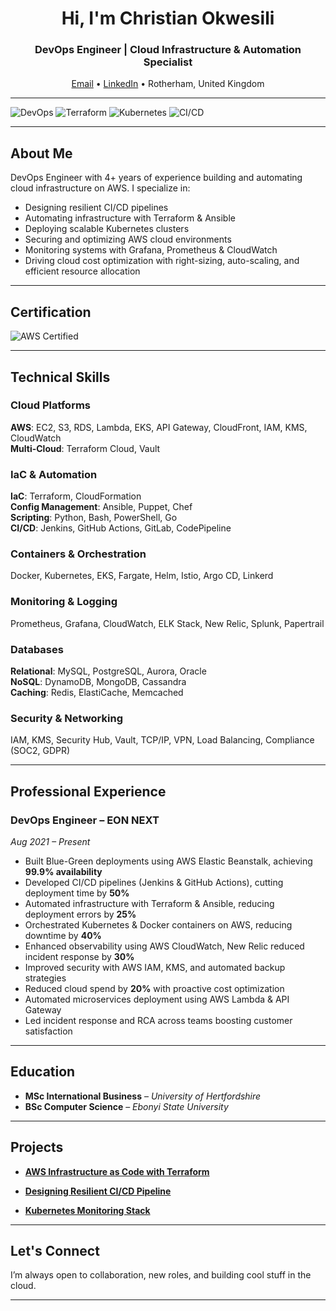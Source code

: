 <h1 align="center">Hi, I'm Christian Okwesili</h1>
<h3 align="center">DevOps Engineer | Cloud Infrastructure & Automation Specialist</h3>

<p align="center">
  <a href="mailto:christianokwesili@gmail.com">Email</a> •
  <a href="https://www.linkedin.com/in/christianokwesili">LinkedIn</a> •
  Rotherham, United Kingdom 
</p>

---

![DevOps](https://img.shields.io/badge/DevOps-Engineer-blueviolet?style=for-the-badge&logo=dev.to)
![Terraform](https://img.shields.io/badge/Terraform-Infrastructure_as_Code-623CE4?style=for-the-badge&logo=terraform)
![Kubernetes](https://img.shields.io/badge/Kubernetes-Orchestration-326CE5?style=for-the-badge&logo=kubernetes)
![CI/CD](https://img.shields.io/badge/CI/CD-GitHub_Actions_&_Jenkins-blue?style=for-the-badge&logo=github-actions)

---

## **About Me**

DevOps Engineer with 4+ years of experience building and automating cloud infrastructure on AWS. I specialize in:

- Designing resilient CI/CD pipelines
- Automating infrastructure with Terraform & Ansible
- Deploying scalable Kubernetes clusters
- Securing and optimizing AWS cloud environments
- Monitoring systems with Grafana, Prometheus & CloudWatch
-  Driving cloud cost optimization with right-sizing, auto-scaling, and efficient resource allocation

---

## **Certification**

![AWS Certified](https://img.shields.io/badge/AWS-Solutions_Architect_2024-orange?style=for-the-badge&logo=amazon-aws)

---

## **Technical Skills**

### Cloud Platforms  
**AWS**: EC2, S3, RDS, Lambda, EKS, API Gateway, CloudFront, IAM, KMS, CloudWatch  
**Multi-Cloud**: Terraform Cloud, Vault

### IaC & Automation  
**IaC**: Terraform, CloudFormation  
**Config Management**: Ansible, Puppet, Chef  
**Scripting**: Python, Bash, PowerShell, Go  
**CI/CD**: Jenkins, GitHub Actions, GitLab, CodePipeline

### Containers & Orchestration  
Docker, Kubernetes, EKS, Fargate, Helm, Istio, Argo CD, Linkerd

### Monitoring & Logging  
Prometheus, Grafana, CloudWatch, ELK Stack, New Relic, Splunk, Papertrail

### Databases  
**Relational**: MySQL, PostgreSQL, Aurora, Oracle  
**NoSQL**: DynamoDB, MongoDB, Cassandra  
**Caching**: Redis, ElastiCache, Memcached

### Security & Networking  
IAM, KMS, Security Hub, Vault, TCP/IP, VPN, Load Balancing, Compliance (SOC2, GDPR)

---

## **Professional Experience**

### **DevOps Engineer – EON NEXT**  
*Aug 2021 – Present*

- Built Blue-Green deployments using AWS Elastic Beanstalk, achieving **99.9% availability**  
- Developed CI/CD pipelines (Jenkins & GitHub Actions), cutting deployment time by **50%**  
- Automated infrastructure with Terraform & Ansible, reducing deployment errors by **25%**  
- Orchestrated Kubernetes & Docker containers on AWS, reducing downtime by **40%**  
- Enhanced observability using AWS CloudWatch, New Relic reduced incident response by **30%**  
- Improved security with AWS IAM, KMS, and automated backup strategies  
- Reduced cloud spend by **20%** with proactive cost optimization  
- Automated microservices deployment using AWS Lambda & API Gateway  
- Led incident response and RCA across teams boosting customer satisfaction

---

## **Education**

- **MSc International Business** – *University of Hertfordshire*  
- **BSc Computer Science** – *Ebonyi State University*

---

## **Projects**

- [**AWS Infrastructure as Code with Terraform**](#) 

- [**Designing Resilient CI/CD Pipeline**](#)  
  
- [**Kubernetes Monitoring Stack**](#)  

---

## **Let's Connect**

I’m always open to collaboration, new roles, and building cool stuff in the cloud.  

---
